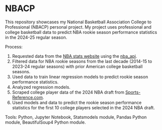 # NBACP
This repository showcases my National Basketball Association College to Professional (NBACP) personal project.
My project uses professional and college basketball data to predict NBA rookie season performance statistics in the 2024-25 regular season. 

Process:
1. Requested data from the [NBA stats website](https://www.nba.com/stats) using the [nba_api](https://github.com/swar/nba_api).
2. Filtered data for NBA rookie seasons from the last decade (2014-15 to 2023-24 regular seasons) with prior American college basketball seasons.
3. Used data to train linear regression models to predict rookie season performance statistics.
4. Analyzed regression models.
5. Scraped college player data of the 2024 NBA draft from [Sports-Reference.com](https://www.sports-reference.com/).
6. Used models and data to predict the rookie season performance statistics for the first 10 college players selected in the 2024 NBA draft.

Tools: Python, Jupyter Notebook, Statsmodels module, Pandas Python module, BeautifulSoup4 Python module.

